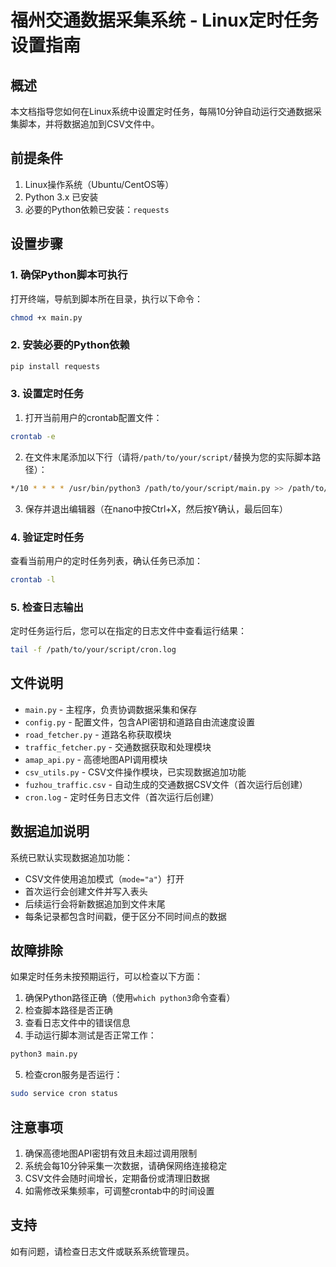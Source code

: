 # 福州交通数据采集系统 - Linux定时任务设置指南

## 概述

本文档指导您如何在Linux系统中设置定时任务，每隔10分钟自动运行交通数据采集脚本，并将数据追加到CSV文件中。

## 前提条件

1. Linux操作系统（Ubuntu/CentOS等）
2. Python 3.x 已安装
3. 必要的Python依赖已安装：`requests`

## 设置步骤

### 1. 确保Python脚本可执行

打开终端，导航到脚本所在目录，执行以下命令：

```bash
chmod +x main.py
```

### 2. 安装必要的Python依赖

```bash
pip install requests
```

### 3. 设置定时任务

1. 打开当前用户的crontab配置文件：

```bash
crontab -e
```

2. 在文件末尾添加以下行（请将`/path/to/your/script/`替换为您的实际脚本路径）：

```bash
*/10 * * * * /usr/bin/python3 /path/to/your/script/main.py >> /path/to/your/script/cron.log 2>&1
```

3. 保存并退出编辑器（在nano中按Ctrl+X，然后按Y确认，最后回车）

### 4. 验证定时任务

查看当前用户的定时任务列表，确认任务已添加：

```bash
crontab -l
```

### 5. 检查日志输出

定时任务运行后，您可以在指定的日志文件中查看运行结果：

```bash
tail -f /path/to/your/script/cron.log
```

## 文件说明

- `main.py` - 主程序，负责协调数据采集和保存
- `config.py` - 配置文件，包含API密钥和道路自由流速度设置
- `road_fetcher.py` - 道路名称获取模块
- `traffic_fetcher.py` - 交通数据获取和处理模块
- `amap_api.py` - 高德地图API调用模块
- `csv_utils.py` - CSV文件操作模块，已实现数据追加功能
- `fuzhou_traffic.csv` - 自动生成的交通数据CSV文件（首次运行后创建）
- `cron.log` - 定时任务日志文件（首次运行后创建）

## 数据追加说明

系统已默认实现数据追加功能：
- CSV文件使用追加模式（`mode="a"`）打开
- 首次运行会创建文件并写入表头
- 后续运行会将新数据追加到文件末尾
- 每条记录都包含时间戳，便于区分不同时间点的数据

## 故障排除

如果定时任务未按预期运行，可以检查以下方面：

1. 确保Python路径正确（使用`which python3`命令查看）
2. 检查脚本路径是否正确
3. 查看日志文件中的错误信息
4. 手动运行脚本测试是否正常工作：

```bash
python3 main.py
```

5. 检查cron服务是否运行：

```bash
sudo service cron status
```

## 注意事项

1. 确保高德地图API密钥有效且未超过调用限制
2. 系统会每10分钟采集一次数据，请确保网络连接稳定
3. CSV文件会随时间增长，定期备份或清理旧数据
4. 如需修改采集频率，可调整crontab中的时间设置

## 支持

如有问题，请检查日志文件或联系系统管理员。